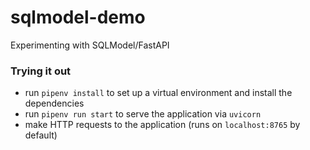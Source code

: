 # sqlmodel-demo
Experimenting with SQLModel/FastAPI

### Trying it out
- run `pipenv install` to set up a virtual environment and install the dependencies
- run `pipenv run start` to serve the application via `uvicorn`
- make HTTP requests to the application (runs on `localhost:8765` by default)
